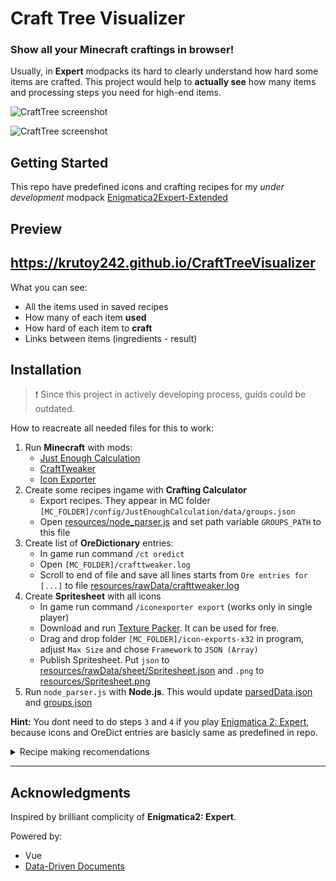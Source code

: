 # Craft Tree Visualizer

### Show all your Minecraft craftings in browser!

Usually, in **Expert** modpacks its hard to clearly understand how hard some items are crafted. This project would help to **actually see** how many items and processing steps you need for high-end items.

![CraftTree screenshot](https://i.imgur.com/pqedJiw.png)

![CraftTree screenshot](https://i.imgur.com/RHDqm0Y.png)

## Getting Started

This repo have predefined icons and crafting recipes for my *under development* modpack [Enigmatica2Expert-Extended](https://github.com/Krutoy242/Enigmatica2Expert-Extended)

## Preview

## https://krutoy242.github.io/CraftTreeVisualizer

What you can see:
- All the items used in saved recipes
- How many of each item **used**
- How hard of each item to **craft**
- Links between items (ingredients - result)



## Installation

> ❗ Since this project in actively developing process, guids could be outdated.

How to reacreate all needed files for this to work:

1. Run **Minecraft** with mods:
    * [Just Enough Calculation](https://www.curseforge.com/minecraft/mc-mods/just-enough-calculation)
    * [CraftTweaker](https://www.curseforge.com/minecraft/mc-mods/crafttweaker)
    * [Icon Exporter](https://www.curseforge.com/minecraft/mc-mods/iconexporter)
2. Create some recipes ingame with **Crafting Calculator**
    * Export recipes. They appear in MC folder `[MC_FOLDER]/config/JustEnoughCalculation/data/groups.json`
    * Open [resources/node_parser.js](resources/node_parser.js) and set path variable `GROUPS_PATH` to this file
3. Create list of **OreDictionary** entries:
    * In game run command `/ct oredict`
    * Open `[MC_FOLDER]/crafttweaker.log`
    * Scroll to end of file and save all lines starts from `Ore entries for [...]` to file [resources/rawData/crafttweaker.log](resources/rawData/crafttweaker.log)
4. Create **Spritesheet** with all icons
    * In game run command `/iconexporter export` (works only in single player)
    * Download and run [Texture Packer](https://www.codeandweb.com/texturepacker). It can be used for free.
    * Drag and drop folder `[MC_FOLDER]/icon-exports-x32` in program, adjust `Max Size` and chose `Framework` to `JSON (Array)`
    * Publish Spritesheet. Put `json` to [resources/rawData/sheet/Spritesheet.json](resources/rawData/sheet/Spritesheet.json) and `.png` to [resources/Spritesheet.png](resources/Spritesheet.png)
5. Run `node_parser.js` with **Node.js**. This would update [parsedData.json](resources/parsedData.json) and [groups.json](resources/groups.json)

**Hint:**
You dont need to do steps `3` and `4` if you play [Enigmatica 2: Expert](https://www.curseforge.com/minecraft/modpacks/enigmatica2expert), because icons and OreDict entries are basicly same as predefined in repo.

<details>
<summary>Recipe making recomendations</summary>

* Use most **common** ingredients. For example better to craft pistons from copper plates
      <img src="https://i.imgur.com/Cezj7Vo.png" width=300>
* Add second+ variand of crafting, avaliable in **progression**. For example, wood planks should be processd in simpliest x6 machine instead of x2 table, metal plates should be made from 1 ingot, not 2
  <img src="https://i.imgur.com/TAwwU24.png" width=300>
* Move press molds and other not actually comsumed items to **catalysts** section
  <img src="https://i.imgur.com/lLBtFah.png" width=300>
* It would be cool if you add additional **catalysts** that actualy used in recipe. For example pedestals or energy for charged draconium
  <img src="https://i.imgur.com/T2ykYBP.png" width=300>
* Use **Placeholders** when recipe require more slots than avaliable. TreeVisualizer will automatically replace all placeholders with its ingredients
  <img src="https://i.imgur.com/TRafahV.png" width=300>
* Some recipes have no other inputs except time. Make Placeholder for **Ticks**. Also output can be chanced
  <img src="https://i.imgur.com/dsI8jwA.png" width=300>

</details>

-----------

## Acknowledgments

Inspired by brilliant complicity of **Enigmatica2: Expert**.

Powered by:

* Vue
* [Data-Driven Documents](https://d3js.org/)
